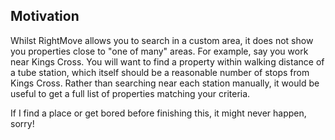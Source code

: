 ## Motivation

Whilst RightMove allows you to search in a custom area, it does not show you properties close to "one of many" areas. For example, say you work near Kings Cross. You will want to find a property within walking distance of a tube station, which itself should be a reasonable number of stops from Kings Cross.
Rather than searching near each station manually, it would be useful to get a full list of properties matching your criteria.

If I find a place or get bored before finishing this, it might never happen, sorry!
